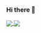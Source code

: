 ### Hi there 👋

<!--
**ityuany/ityuany** is a ✨ _special_ ✨ repository because its `README.md` (this file) appears on your GitHub profile.

Here are some ideas to get you started:

- 🔭 I’m currently working on ...
- 🌱 I’m currently learning ...
- 👯 I’m looking to collaborate on ...
- 🤔 I’m looking for help with ...
- 💬 Ask me about ...
- 📫 How to reach me: ...
- 😄 Pronouns: ...
- ⚡ Fun fact: ...
-->


<a href="https://github.com/mixj93">
  <img align="center" src="https://mixj93-github-readme-stats.vercel.app/api?username=mixj93&hide=contribs&count_private=true&show_icons=true" />
</a>
<a href="https://github.com/mixj93">
  <img align="center" src="https://mixj93-github-readme-stats.vercel.app/api/top-langs/?username=mixj93&layout=compact" />
</a>
